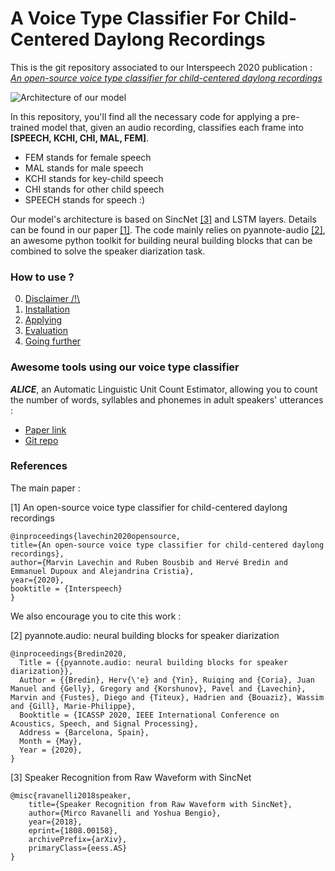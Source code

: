 # A Voice Type Classifier For Child-Centered Daylong Recordings

This is the git repository associated to our Interspeech 2020 publication : [*An open-source voice type classifier for child-centered daylong recordings*](https://arxiv.org/abs/2005.12656)

![Architecture of our model](docs/figures/archi_sincnet.png)

In this repository, you'll find all the necessary code for applying a pre-trained model that, given an audio recording, classifies each frame into **[SPEECH, KCHI, CHI, MAL, FEM]**.
- FEM stands for female speech
- MAL stands for male speech
- KCHI stands for key-child speech
- CHI stands for other child speech
- SPEECH stands for speech :)

Our model's architecture is based on SincNet [[3]](https://github.com/mravanelli/SincNet/) and LSTM layers.
Details can be found in our paper [[1]](https://arxiv.org/abs/2005.12656).
The code mainly relies on pyannote-audio [[2]](https://github.com/pyannote/pyannote-audio), an awesome python toolkit for building neural building blocks that can be combined to solve the speaker diarization task.

### How to use ?

0) [Disclaimer /!\\](./docs/disclaimer.md)
1) [Installation](./docs/installation.md)
2) [Applying](./docs/applying.md)
3) [Evaluation](./docs/evaluations.md)
4) [Going further](./docs/going_further.md)

### Awesome tools using our voice type classifier

***ALICE***, an Automatic Linguistic Unit Count Estimator, allowing you to count the number of words, syllables and phonemes in adult speakers' utterances : 

- [Paper link](https://psyarxiv.com/p95dz/)
- [Git repo](https://github.com/orasanen/ALICE)

### References

The main paper :

[1] An open-source voice type classifier for child-centered daylong recordings

```text
@inproceedings{lavechin2020opensource,
title={An open-source voice type classifier for child-centered daylong recordings},
author={Marvin Lavechin and Ruben Bousbib and Hervé Bredin and Emmanuel Dupoux and Alejandrina Cristia},
year={2020},
booktitle = {Interspeech}
}
```

We also encourage you to cite this work :

[2] pyannote.audio: neural building blocks for speaker diarization

```text
@inproceedings{Bredin2020,
  Title = {{pyannote.audio: neural building blocks for speaker diarization}},
  Author = {{Bredin}, Herv{\'e} and {Yin}, Ruiqing and {Coria}, Juan Manuel and {Gelly}, Gregory and {Korshunov}, Pavel and {Lavechin}, Marvin and {Fustes}, Diego and {Titeux}, Hadrien and {Bouaziz}, Wassim and {Gill}, Marie-Philippe},
  Booktitle = {ICASSP 2020, IEEE International Conference on Acoustics, Speech, and Signal Processing},
  Address = {Barcelona, Spain},
  Month = {May},
  Year = {2020},
}
```

[3] Speaker Recognition from Raw Waveform with SincNet

```text
@misc{ravanelli2018speaker,
    title={Speaker Recognition from Raw Waveform with SincNet},
    author={Mirco Ravanelli and Yoshua Bengio},
    year={2018},
    eprint={1808.00158},
    archivePrefix={arXiv},
    primaryClass={eess.AS}
}
```
